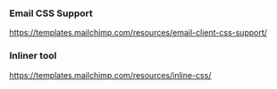 ### Email CSS Support
https://templates.mailchimp.com/resources/email-client-css-support/

### Inliner tool
https://templates.mailchimp.com/resources/inline-css/